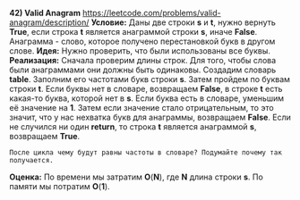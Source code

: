 **42) Valid Anagram**
https://leetcode.com/problems/valid-anagram/description/
**Условие:**
Даны две строки **s** и **t**, нужно вернуть **True**, если строка **t** является анаграммой строки **s**, иначе **False**.
Анаграмма - слово, которое получено перестановкой букв в другом слове.
**Идея:**
Нужно проверить, что были использованы все буквы.
**Реализация:**
    Сначала проверим длины строк. Для того, чтобы слова были анаграммами они должны быть одинаковы.
    Создадим словарь **table**. Заполним его частотами букв строки **s**.
    Затем пройдем по буквам строки **t**. Если буквы нет в словаре, возвращаем **False**, в строке **t** есть какая-то буква, которой нет в **s**. Если буква есть в словаре, уменьшим её значение на **1**. Затем если значение стало отрицательным, то это значит, что у нас нехватка букв для анаграммы, возвращаем **False**.
    Если не случился ни один **return**, то строка **t** является анаграммой **s**, возвращаем **True**.

    После цикла чему будут равны частоты в словаре? Подумайте почему так получается.

**Оценка:**
    По времени мы затратим **O**(**N**), где **N** длина строки **s**. По памяти мы потратим **O**(**1**).
